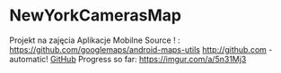 # NewYorkCamerasMap
Projekt na zajęcia Aplikacje Mobilne
Source ! : https://github.com/googlemaps/android-maps-utils
http://github.com - automatic!
[GitHub](http://github.com)
Progress so far:
https://imgur.com/a/5n31Mj3
